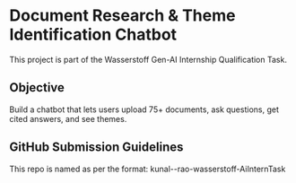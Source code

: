 # Document Research & Theme Identification Chatbot
This project is part of the Wasserstoff Gen-AI Internship Qualification Task.

## Objective
Build a chatbot that lets users upload 75+ documents, ask questions, get cited answers, and see themes.

## GitHub Submission Guidelines
This repo is named as per the format: kunal--rao-wasserstoff-AiInternTask


